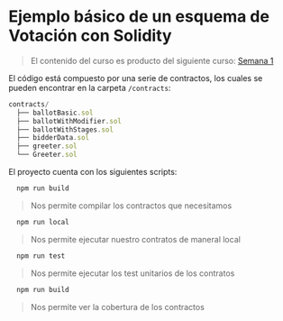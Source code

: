 # Ejemplo básico de un esquema de Votación con Solidity
> El contenido del curso es producto del siguiente curso: [Semana 1](https://www.coursera.org/learn/smarter-contracts)

El código está compuesto por una serie de contractos, los cuales se pueden encontrar en la carpeta `/contracts`: 

```js
contracts/
  ├── ballotBasic.sol
  ├── ballotWithModifier.sol
  ├── ballotWithStages.sol
  ├── bidderData.sol
  ├── greeter.sol
  └── Greeter.sol
```

El proyecto cuenta con los siguientes scripts: 

```js
  npm run build
```
> Nos permite compilar los contractos que necesitamos 

```js
  npm run local
```
> Nos permite ejecutar nuestro contratos de maneral local


```js
  npm run test
```
> Nos permite ejecutar los test unitarios de los contratos


```js
  npm run build
```
> Nos permite ver la cobertura de los contractos

